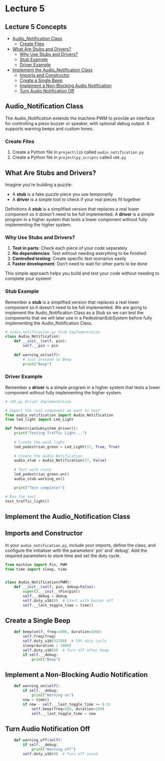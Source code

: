 # Lecture 5

## Lecture 5 Concepts

- [Audio_Notification Class](#audio_notification-class)
    - [Create Files](#create-files)
- [What Are Stubs and Drivers?](#what-are-stubs-and-drivers)
  - [Why Use Stubs and Drivers?](#why-use-stubs-and-drivers)
  - [Stub Example](#stub-example)
  - [Driver Example](#driver-example)
- [Implement the Audio_Notification Class](#implement-the-audio_notification-class)
  - [Imports and Constructor](#imports-and-constructor)
  - [Create a Single Beep](#create-a-single-beep)
  - [Implement a Non-Blocking Audio Notification](#implement-a-non-blocking-audio-notification)
  - [Turn Audio Notification Off](#turn-audio-notification-off)

## Audio_Notification Class

The Audio_Notification extends the machine.PWM to provide an interface for controlling a piezo buzzer or speaker, with optional debug output. It supports warning beeps and custom tones.

### Create Files

1. Create a Python file in `project\lib` called `audio_notification.py`
2. Create a Python file in `project\py_scripts` called `v06.py`

## What Are Stubs and Drivers? 

Imagine you're building a puzzle:
- A **stub** is a fake puzzle piece you use temporarily
- A **driver** is a simple tool to check if your real pieces fit together

Definitions
A **stub** is a simplified version that replaces a real lower component so it doesn't need to be full implemented.
A **driver** is a simple program in a higher system that tests a lower component without fully implementing the higher system.

### Why Use Stubs and Drivers?

1. **Test in parts**: Check each piece of your code separately
2. **No dependencies**: Test without needing everything to be finished
3. **Controlled testing**: Create specific test scenarios easily
4. **Faster development**: Don't need to wait for other parts to be done

This simple approach helps you build and test your code without needing to complete your system!

### Stub Example

Remember a **stub** is a simplified version that replaces a real lower component so it doesn't need to be full implemented. We are going to implement the Audio_Notification Class as a Stub so we can test the components that we will later use in a PedestrianSubSystem before fully implementing the Audio_Notification Class.

```python
# audio_notification.py Stub Implementation
class Audio_Notification:
    def __init__(self, pin):
        self.__pin = pin
    
    def warning_on(self):
        # Just pretend to Beep
        print("Beep")
```

### Driver Example

Remember a **driver** is a simple program in a higher system that tests a lower component without fully implementing the higher system.

```python
# v05.py Driver Implementation

# Import the real component we want to test
from audio_notification import Audio_Notification
from led_light import Led_Light

def PedestrianSubsystem_driver():
    print("Testing Traffic Light...")
    
    # Create the walk light
    led_pedestrian_green = Led_Light(17, True, True)
    
    # Create the Audio Notification
    audio_stub = Audio_Notification(27, False)
    
    # Test walk state
    led_pedestrian_green.on()
    audio_stub.warning_on()

    print("Test complete!")

# Run the test
test_traffic_light()
```

## Implement the Audio_Notification Class

## Imports and Constructor

In your `audio_notification.py`, include your imports, define the class, and configure the initialiser with the parameters' pin' and' debug'. Add the required parameters to store time and set the duty cycle.

```python
from machine import Pin, PWM
from time import sleep, time


class Audio_Notification(PWM):
    def __init__(self, pin, debug=False):
        super().__init__(Pin(pin))
        self.__debug = debug
        self.duty_u16(0)  # Start with buzzer off
        self.__last_toggle_time = time()
```
## Create a Single Beep

```python
    def beep(self, freq=1000, duration=500):
        self.freq(freq)
        self.duty_u16(32768)  # 50% duty cycle
        sleep(duration / 1000)
        self.duty_u16(0)  # Turn off after beep
        if self.__debug:
            print("Beep")
```
## Implement a Non-Blocking Audio Notification

```python
    def warning_on(self):
        if self.__debug:
            print("Warning on")
        now = time()
        if now - self.__last_toggle_time >= 0.5:
            self.beep(freq=500, duration=100)
            self.__last_toggle_time = now
```
## Turn Audio Notification Off

```python
    def warning_off(self):
        if self.__debug:
            print("Warning off")
        self.duty_u16(0)  # Turn off sound
```